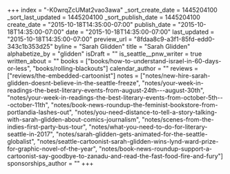 +++
index = "-K0wrqZcUMat2vao3awa"
_sort_create_date = 1445204100
_sort_last_updated = 1445204100
_sort_publish_date = 1445204100
create_date = "2015-10-18T14:35:00-07:00"
publish_date = "2015-10-18T14:35:00-07:00"
date = "2015-10-18T14:35:00-07:00"
last_updated = "2015-10-18T14:35:00-07:00"
preview_url = "8fdaa8c9-a3f1-85fd-edd0-343c1b353d25"
byline = "Sarah Glidden"
title = "Sarah Glidden"
alphabetize_by = "glidden"
isDraft = ""
is_seattle__pnw_writer = true
written_about = ""
books = ["books/how-to-understand-israel-in-60-days-or-less", "books/rolling-blackouts"]
calendar_author = ""
reviews = ["reviews/the-embedded-cartoonist"]
notes = ["notes/new-hire-sarah-glidden-doesnt-believe-in-the-seattle-freeze", "notes/your-week-in-readings-the-best-literary-events-from-august-24th---august-30th", "notes/your-week-in-readings-the-best-literary-events-from-october-5th---october-11th", "notes/book-news-roundup-the-feminist-bookstore-from-portlandia-lashes-out", "notes/you-need-distance-to-tell-a-story-talking-with-sarah-glidden-about-comics-journalism", "notes/scenes-from-the-indies-first-party-bus-tour", "notes/what-you-need-to-do-for-literary-seattle-in-2017", "notes/sarah-glidden-gets-animated-for-the-seattle-globalist", "notes/seattle-cartoonist-sarah-glidden-wins-lynd-ward-prize-for-graphic-novel-of-the-year", "notes/book-news-roundup-support-a-cartoonist-say-goodbye-to-zanadu-and-read-the-fast-food-fire-and-fury"]
sponsorships_author = ""
+++
